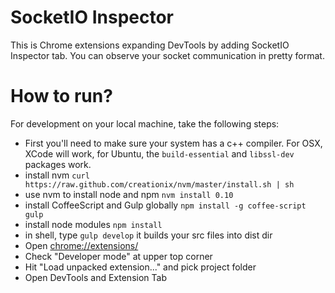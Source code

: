 # SocketIO Inspector

This is Chrome extensions expanding DevTools by adding SocketIO Inspector tab. You can observe your socket communication in pretty format.

# How to run?

For development on your local machine, take the following steps:
* First you'll need to make sure your system has a c++ compiler. For OSX, XCode will work, for Ubuntu, the `build-essential` and `libssl-dev` packages work.
* install nvm `curl https://raw.github.com/creationix/nvm/master/install.sh | sh`
* use nvm to install node and npm `nvm install 0.10`
* install CoffeeScript and Gulp globally `npm install -g coffee-script gulp`
* install node modules `npm install`
* in shell, type `gulp develop` it builds your src files into dist dir
* Open [chrome://extensions/](chrome://extensions/)
* Check "Developer mode" at upper top corner
* Hit "Load unpacked extension..." and pick project folder
* Open DevTools and Extension Tab